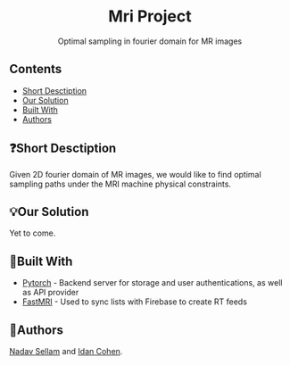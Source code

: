 <h1 align="center"> Mri Project </h1>
 <p align="center">
  Optimal sampling in fourier domain for MR images
</p>
 
 ## Contents

- [Short Desctiption](#short-desctiption)
- [Our Solution](#our-solution)
- [Built With](#built-with)
- [Authors](#authors)


 ## ❓Short Desctiption
Given 2D fourier domain of MR images, we would like to find optimal sampling paths under the MRI machine physical constraints.


## 💡Our Solution
Yet to come. 
 
 
 ## 🔨Built With
* [Pytorch](https://pytorch.org/) - Backend server for storage and user authentications, as well as API provider
* [FastMRI](https://github.com/facebookresearch/fastMRI) - Used to sync lists with Firebase to create RT feeds
 
 
## 👬Authors
[Nadav Sellam](https://github.com/nadavSellam) and [Idan Cohen](https://github.com/idan94).
